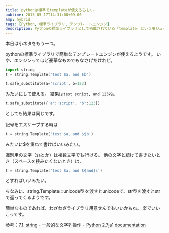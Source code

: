 ```yaml
---
title: pythonは標準でtemplateが使えるらしい
pubtime: 2013-05-17T14:31:00+09:00
amp: hybrid
tags: [Python, 標準ライブラリ, テンプレートエンジン]
description: Pythonの標準ライブラリとして搭載されている「template」というモジュールを使って、簡易的な文字列テンプレートを実現する方法です。
---
```


本日は小ネタをもう一つ。

pythonの標準ライブラリで簡単なテンプレートエンジンが使えるようです。
いや、エンジンってほど豪華なものでもなさげだけれど。

``` python
import string
t = string.Template('test $a, and $b')

t.safe_substitute(a='script', b=123)
```
みたいにして使える。
結果は`test script, and 123`ね。

``` python
t.safe_substitute({'a':'script', 'b':123})
```
としても結果は同じです。

記号をエスケープする時は
``` python
t = string.Template('test $a, and $$b')
```
みたいに$を重ねて書けばいいみたい。

識別用の文字（`$a`とか）は複数文字でも行ける。
他の文字と続けて書きたいとき（スペースを挟みたくないとき）は、
``` python
t = string.Template('test $a, and ${and}s')
```
とすればいいみたい。

ちなみに、string.Templateにunicode型を渡すとunicodeで、str型を渡すとstrで返ってくるようです。

簡単なものであれば、わざわざライブラリ用意せんでもいいかもね。
楽でいいこってす。

参考：[7.1. string - 一般的な文字列操作 - Python 2.7ja1 documentation](http://docs.python.jp/2/library/string.html#string.Template)

